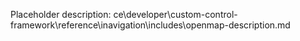 Placeholder description: ce\developer\custom-control-framework\reference\inavigation\includes\openmap-description.md